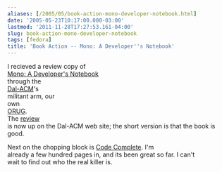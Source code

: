 ```yaml
---
aliases: [/2005/05/book-action-mono-developer-notebook.html]
date: '2005-05-23T10:17:00.000-03:00'
lastmod: '2011-11-28T17:27:53.161-04:00'
slug: book-action-mono-developer-notebook
tags: [fedora]
title: 'Book Action -- Mono: A Developer''s Notebook'
---
```


  
I recieved a review copy of  
[Mono: A Developer's Notebook](http://www.oreilly.com/catalog/monoadn/)  
through the  
[Dal-ACM](http://www.dal-acm.ca/)'s  
militant arm, our  
own  
[ORUG](http://ug.oreilly.com/).  
The [review](http://dal-acm.ca/ORug/Review20050521)  
is now up on the Dal-ACM web site; the short version is that the book is good.  

  
  

  
Next on the chopping block is [Code Complete](http://www.cc2e.com/). I'm  
already a few hundred pages in, and its been great so far. I can't  
wait to find out who the real killer is.  

